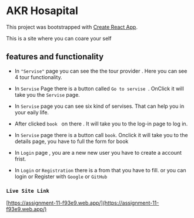 # AKR Hosapital

This project was bootstrapped with [Create React App](https://github.com/facebook/create-react-app).

This is a site where you can coare your self

## features and functionality

-  In `"Servise"` page you can see the the tour provider . Here you can see 4  tour functionality.

-  In `Servise` Page there is a button called `Go to servise `. OnClick it will take you the `Servise` page.

-  In `Servise` page you can see six kind of servises. That can help you in your eaily life.

-  After clicked `book ` on there . It will take you to the log-in page to log in.

-  In `Servise` page there is a button call `book`. Onclick it will take you to the details page, you have to full the form for book

-  In `Login` page , you are a new new user you have to create a account frist.

-  In `Login` or `Registration` there is a from that you have to fill. or you can login or Register with `Google` or `GitHub`


### `Live Site Link`

 [https://assignment-11-f93e9.web.app/](https://assignment-11-f93e9.web.app/)


